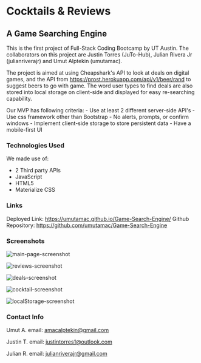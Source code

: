 # Cocktails & Reviews
## A Game Searching Engine

This is the first project of Full-Stack Coding Bootcamp by UT Austin. The collaborators on this project are Justin Torres (JuTo-Hub), Julian Rivera Jr (julianriverajr) and Umut Alptekin (umutamac).

The project is aimed at using Cheapshark's API to look at deals on digital games, and the API from https://prost.herokuapp.com/api/v1/beer/rand to suggest beers to go with game. The word user types to find deals are also stored into local storage on client-side and displayed for easy re-searching capability.

Our MVP has following criteria:
    - Use at least 2 different server-side API's
    - Use css framework other than Bootstrap
    - No alerts, prompts, or confirm windows
    - Implement client-side storage to store persistent data
    - Have a mobile-first UI
    
### Technologies Used

We made use of:
* 2 Third party APIs
* JavaScript 
* HTML5
* Materialize CSS

### Links

Deployed Link: https://umutamac.github.io/Game-Search-Engine/
Github Repository: https://github.com/umutamac/Game-Search-Engine

### Screenshots
![main-page-screenshot](./assets/cAndR-Main.png)


![reviews-screenshot](./assets/cAndR-Reviews.png)


![deals-screenshot](./assets/cAndR-Deals.png)


![cocktail-screenshot](./assets/cAndR-cocktail.png)


![localStorage-screenshot](./assets/cAndR-localStorage.png)


### Contact Info
Umut A.
email: amacalptekin@gmail.com

Justin T.
email: justintorres1@outlook.com

Julian R.
email: julianriverajr@gmail.com
